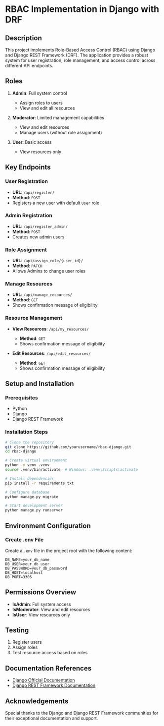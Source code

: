 # RBAC Implementation in Django with DRF

## Description
This project implements Role-Based Access Control (RBAC) using Django and Django REST Framework (DRF). The application provides a robust system for user registration, role management, and access control across different API endpoints.

## Roles
1. **Admin**: Full system control
   - Assign roles to users
   - View and edit all resources

2. **Moderator**: Limited management capabilities
   - View and edit resources
   - Manage users (without role assignment)

3. **User**: Basic access
   - View resources only

## Key Endpoints

### User Registration
- **URL**: `/api/register/`
- **Method**: `POST`
- Registers a new user with default `User` role

### Admin Registration
- **URL**: `/api/register_admin/`
- **Method**: `POST`
- Creates new admin users

### Role Assignment
- **URL**: `/api/assign_role/{user_id}/`
- **Method**: `PATCH`
- Allows Admins to change user roles

### Manage Resources
- **URL**: `/api/manage_resources/`
- **Method**: `GET`
- Shows confirmation message of eligibility

### Resource Management
- **View Resources**: `/api/my_resources/`
  - **Method**: `GET`
  - Shows confirmation message of eligibility

- **Edit Resources**: `/api/edit_resources/`
  - **Method**: `GET`
  - Shows confirmation message of eligibility

## Setup and Installation

### Prerequisites
- Python
- Django
- Django REST Framework

### Installation Steps
```bash
# Clone the repository
git clone https://github.com/yourusername/rbac-django.git
cd rbac-django

# Create virtual environment
python -m venv .venv
source .venv/bin/activate  # Windows: .venv\Scripts\activate

# Install dependencies
pip install -r requirements.txt

# Configure database
python manage.py migrate

# Start development server
python manage.py runserver
```

## Environment Configuration

### Create .env File
Create a `.env` file in the project root with the following content:
```
DB_NAME=your_db_name
DB_USER=your_db_user
DB_PASSWORD=your_db_password
DB_HOST=localhost
DB_PORT=3306
```

## Permissions Overview
- **IsAdmin**: Full system access
- **IsModerator**: View and edit resources
- **IsUser**: View resources only

## Testing
1. Register users
2. Assign roles
3. Test resource access based on roles

## Documentation References
- [Django Official Documentation](https://docs.djangoproject.com/)
- [Django REST Framework Documentation](https://www.django-rest-framework.org/)

## Acknowledgements
Special thanks to the Django and Django REST Framework communities for their exceptional documentation and support.
